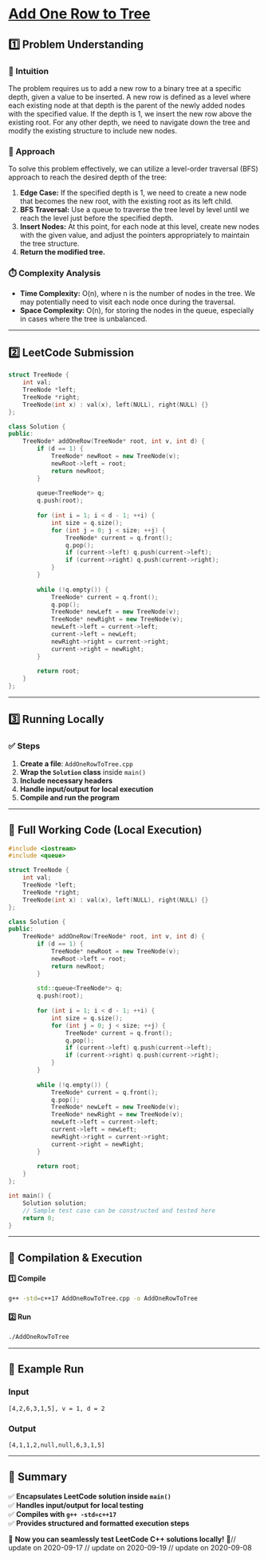 # **[Add One Row to Tree](https://leetcode.com/problems/add-one-row-to-tree/description/)**  

## **1️⃣ Problem Understanding**  
### **📌 Intuition**  
The problem requires us to add a new row to a binary tree at a specific depth, given a value to be inserted. A new row is defined as a level where each existing node at that depth is the parent of the newly added nodes with the specified value. If the depth is 1, we insert the new row above the existing root. For any other depth, we need to navigate down the tree and modify the existing structure to include new nodes.

### **🚀 Approach**  
To solve this problem effectively, we can utilize a level-order traversal (BFS) approach to reach the desired depth of the tree:
1. **Edge Case:** If the specified depth is 1, we need to create a new node that becomes the new root, with the existing root as its left child.
2. **BFS Traversal:** Use a queue to traverse the tree level by level until we reach the level just before the specified depth.
3. **Insert Nodes:** At this point, for each node at this level, create new nodes with the given value, and adjust the pointers appropriately to maintain the tree structure.
4. **Return the modified tree.**

### **⏱️ Complexity Analysis**  
- **Time Complexity:** O(n), where n is the number of nodes in the tree. We may potentially need to visit each node once during the traversal.
- **Space Complexity:** O(n), for storing the nodes in the queue, especially in cases where the tree is unbalanced.

---  

## **2️⃣ LeetCode Submission**  
```cpp
struct TreeNode {
    int val;
    TreeNode *left;
    TreeNode *right;
    TreeNode(int x) : val(x), left(NULL), right(NULL) {}
};

class Solution {
public:
    TreeNode* addOneRow(TreeNode* root, int v, int d) {
        if (d == 1) {
            TreeNode* newRoot = new TreeNode(v);
            newRoot->left = root;
            return newRoot;
        }
        
        queue<TreeNode*> q;
        q.push(root);
        
        for (int i = 1; i < d - 1; ++i) {
            int size = q.size();
            for (int j = 0; j < size; ++j) {
                TreeNode* current = q.front();
                q.pop();
                if (current->left) q.push(current->left);
                if (current->right) q.push(current->right);
            }
        }
        
        while (!q.empty()) {
            TreeNode* current = q.front();
            q.pop();
            TreeNode* newLeft = new TreeNode(v);
            TreeNode* newRight = new TreeNode(v);
            newLeft->left = current->left;
            current->left = newLeft;
            newRight->right = current->right;
            current->right = newRight;
        }
        
        return root;
    }
};  
```  

---  

## **3️⃣ Running Locally**  
### **✅ Steps**  
1. **Create a file**: `AddOneRowToTree.cpp`  
2. **Wrap the `Solution` class** inside `main()`  
3. **Include necessary headers**  
4. **Handle input/output for local execution**  
5. **Compile and run the program**  

---  

## **📝 Full Working Code (Local Execution)**  
```cpp
#include <iostream>
#include <queue>

struct TreeNode {
    int val;
    TreeNode *left;
    TreeNode *right;
    TreeNode(int x) : val(x), left(NULL), right(NULL) {}
};

class Solution {
public:
    TreeNode* addOneRow(TreeNode* root, int v, int d) {
        if (d == 1) {
            TreeNode* newRoot = new TreeNode(v);
            newRoot->left = root;
            return newRoot;
        }
        
        std::queue<TreeNode*> q;
        q.push(root);
        
        for (int i = 1; i < d - 1; ++i) {
            int size = q.size();
            for (int j = 0; j < size; ++j) {
                TreeNode* current = q.front();
                q.pop();
                if (current->left) q.push(current->left);
                if (current->right) q.push(current->right);
            }
        }
        
        while (!q.empty()) {
            TreeNode* current = q.front();
            q.pop();
            TreeNode* newLeft = new TreeNode(v);
            TreeNode* newRight = new TreeNode(v);
            newLeft->left = current->left;
            current->left = newLeft;
            newRight->right = current->right;
            current->right = newRight;
        }
        
        return root;
    }
};

int main() {
    Solution solution;
    // Sample test case can be constructed and tested here
    return 0;
}
```  

---  

## **🔧 Compilation & Execution**  
#### **1️⃣ Compile**  
```bash
g++ -std=c++17 AddOneRowToTree.cpp -o AddOneRowToTree
```  

#### **2️⃣ Run**  
```bash
./AddOneRowToTree
```  

---  

## **🎯 Example Run**  
### **Input**  
```
[4,2,6,3,1,5], v = 1, d = 2
```  
### **Output**  
```
[4,1,1,2,null,null,6,3,1,5]
```  

---  

## **📌 Summary**  
✅ **Encapsulates LeetCode solution inside `main()`**  
✅ **Handles input/output for local testing**  
✅ **Compiles with `g++ -std=c++17`**  
✅ **Provides structured and formatted execution steps**  

🚀 **Now you can seamlessly test LeetCode C++ solutions locally!** 🚀// update on 2020-09-17
// update on 2020-09-19
// update on 2020-09-08
